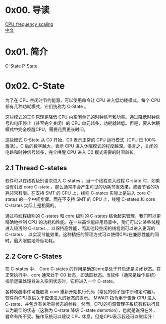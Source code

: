 # 0x00. 导读

[CPU_frequency_scaling](https://wiki.archlinux.org/title/CPU_frequency_scaling)  
[中文](https://wiki.archlinuxcn.org/wiki/CPU_%E8%B0%83%E9%A2%91)

# 0x01. 简介

C-State P-State

# 0x02. C-State

为了在 CPU 空闲时节约能源，可以使用命令让 CPU 进入低功耗模式。每个 CPU 都有几种功耗模式，它们统称为 C-State 。

这些模式的工作原理是降低 CPU 内空闲单元的时钟信号和功率。通过降低时钟信号和电压停止（甚至完全关闭）的 CPU 单元越多，功耗就越低。但是，要从休眠模式中完全唤醒CPU，需要花费更长时间。

这些模式 C-State 从 C0 开始，C0 表示正常的 CPU 运行模式（CPU 已 100% 激活）。C 后的数字越大，表示 CPU 进入休眠模式的程度越深。换言之，关闭的电路和时钟信号越多，完全唤醒 CPU 进入 C0 模式需要的时间越长。

## 2.1 Thread C-states

软件可以在线程级别请求进入 C-states 。当一个线程进入线程 C-state 时，如果没有引发 core C-state ，那么通常不会产生可见的功耗节省效果，或者节省的功耗非常有限。在支持 SMT 的 CPU 上，线程 C-states 实际上是进入 core C-states 的一个中间步骤。而在不支持 SMT 的 CPU 上，线程 C-states 和 core C-states 实际上是相同的。 

通过将线程级别的 C-states 和 core 级别的 C-states 结合起来管理，我们可以更精确地控制 CPU 的功耗和性能。在一些高性能应用场景中，我们可以让某些线程进入较浅的 C-states ，以保持高性能，而其他较空闲的线程则可以进入更深的 C-states ，以实现节能效果。这种精细的管理方式可以使得CPU在兼顾性能的同时，最大限度地降低功耗。

## 2.2 Core C-States

在 C-states 中， Core C-states 的作用是确定core是处于开启还是关闭状态。在正常执行中，core 通常处于 C0 状态，即活跃状态。当软件（通常是操作系统）指示逻辑处理器进入空闲状态时，它将进入一个 C-state。

各种唤醒事件可能触发 core 重新开始执行代码（常见的例子是中断和定时器）。软件向CPU提供关于应该进入的状态的提示。 MWAIT 指令用于告诉 CPU 进入 C-state，并包含有关所需状态的参数。然而，CPU的电源管理子系统有权执行其认为最佳的状态（这称为 C-state 降级 C-state demotion），也就是说将在外，君命有所不受。操作系统可以建议 CPU 休息，但是CPU表示我还可以继续肝！
